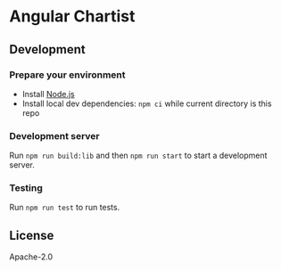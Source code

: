 # Angular Chartist

## Development

### Prepare your environment

- Install [Node.js](http://nodejs.org/)
- Install local dev dependencies: `npm ci` while current directory is this repo

### Development server

Run `npm run build:lib` and then `npm run start` to start a development server.

### Testing

Run `npm run test` to run tests.

## License

Apache-2.0

